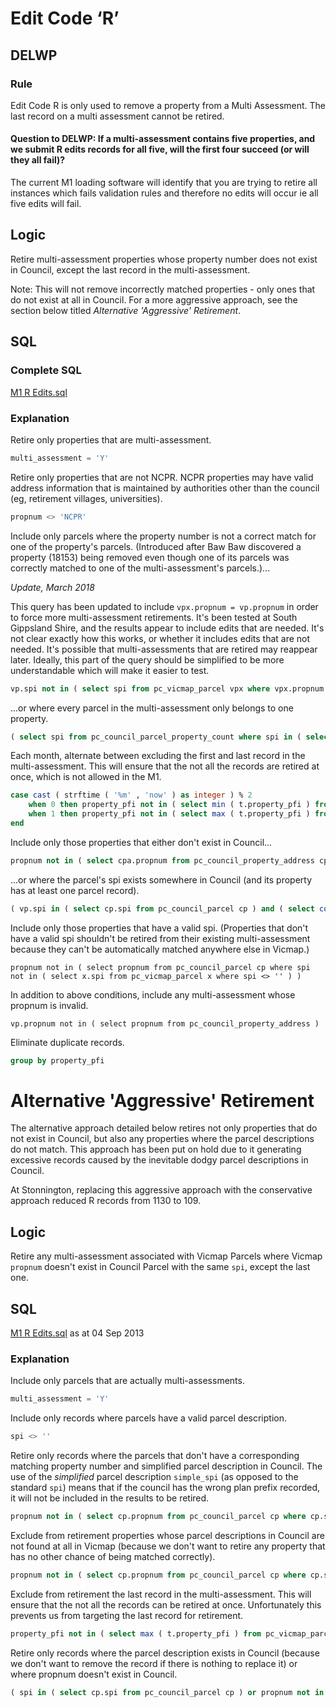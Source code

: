 # Edit Code ‘R’

## DELWP

### Rule

Edit Code R is only used to remove a property from a Multi Assessment. The last record on a multi assessment cannot be retired.

#### Question to DELWP: If a multi-assessment contains five properties, and we submit R edits records for all five, will the first four succeed (or will they all fail)?

The current M1 loading software will identify that you are trying to retire all instances which fails validation rules and therefore no edits will occur ie all five edits will fail.

## Logic

Retire multi-assessment properties whose property number does not exist in Council, except the last record in the multi-assessment.

Note: This will not remove incorrectly matched properties - only ones that do not exist at all in Council. For a more aggressive approach, see the section below titled *Alternative 'Aggressive' Retirement*.

## SQL

### Complete SQL

[M1 R Edits.sql](https://github.com/groundtruth/PoziConnectConfig/blob/master/~Shared/SQL/M1%20R%20Edits.sql)

### Explanation

Retire only properties that are multi-assessment.

```sql
multi_assessment = 'Y'
```

Retire only properties that are not NCPR. NCPR properties may have valid address information that is maintained by authorities other than the council (eg, retirement villages, universities).

```sql
propnum <> 'NCPR'
```

Include only parcels where the property number is not a correct match for one of the property's parcels. (Introduced after Baw Baw discovered a property (18153) being removed even though one of its parcels was correctly matched to one of the multi-assessment's parcels.)...

*Update, March 2018*

This query has been updated to include `vpx.propnum = vp.propnum` in order to force more multi-assessment retirements. It's been tested at South Gippsland Shire, and the results appear to include edits that are needed. It's not clear exactly how this works, or whether it includes edits that are not needed. It's possible that multi-assessments that are retired may reappear later. Ideally, this part of the query should be simplified to be more understandable which will make it easier to test.

```sql
vp.spi not in ( select spi from pc_vicmap_parcel vpx where vpx.propnum = vp.propnum and vpx.propnum in ( select propnum from pc_council_parcel cpx where cpx.spi = vp.spi ) )
```

...or where every parcel in the multi-assessment only belongs to one property.

```sql
( select spi from pc_council_parcel_property_count where spi in ( select spi from pc_vicmap_parcel where propnum = vp.propnum ) and num_props > 1 ) is null
```

Each month, alternate between excluding the first and last record in the multi-assessment. This will ensure that the not all the records are retired at once, which is not allowed in the M1.

```sql
case cast ( strftime ( '%m' , 'now' ) as integer ) % 2
    when 0 then property_pfi not in ( select min ( t.property_pfi ) from pc_vicmap_parcel t group by t.parcel_pfi )
    when 1 then property_pfi not in ( select max ( t.property_pfi ) from pc_vicmap_parcel t group by t.parcel_pfi )
end
```

Include only those properties that either don't exist in Council...

```sql
propnum not in ( select cpa.propnum from pc_council_property_address cpa )
```
...or where the parcel's spi exists somewhere in Council (and its property has at least one parcel record).

```sql
( vp.spi in ( select cp.spi from pc_council_parcel cp ) and ( select count(*) from pc_council_parcel cp where cp.propnum = vp.propnum ) > 0 )

```

Include only those properties that have a valid spi. (Properties that don't have a valid spi shouldn't be retired from their existing multi-assessment because they can't be automatically matched anywhere else in Vicmap.)

```
propnum not in ( select propnum from pc_council_parcel cp where spi not in ( select x.spi from pc_vicmap_parcel x where spi <> '' ) )
```

In addition to above conditions, include any multi-assessment whose propnum is invalid.

```
vp.propnum not in ( select propnum from pc_council_property_address )
```

Eliminate duplicate records.

```sql
group by property_pfi
```

# Alternative 'Aggressive' Retirement

The alternative approach detailed below retires not only properties that do not exist in Council, but also any properties where the parcel descriptions do not match. This approach has been put on hold due to it generating excessive records caused by the inevitable dodgy parcel descriptions in Council.

At Stonnington, replacing this aggressive approach with the conservative approach reduced R records from 1130 to 109.

## Logic

Retire any multi-assessment associated with Vicmap Parcels where Vicmap `propnum` doesn't exist in Council Parcel with the same `spi`, except the last one.

## SQL

[M1 R Edits.sql](https://github.com/groundtruth/PoziConnectConfig/blob/99b5717932971dfe1676319670c6d1fc57008030/~Shared/SQL/M1%20R%20Edits.sql) as at 04 Sep 2013

### Explanation

Include only parcels that are actually multi-assessments.

```sql
multi_assessment = 'Y'
```

Include only records where parcels have a valid parcel description.

```sql
spi <> ''
```

Retire only records where the parcels that don't have a corresponding matching property number and simplified parcel description in Council. The use of the *simplified* parcel description `simple_spi` (as opposed to the standard `spi`) means that if the council has the wrong plan prefix recorded, it will not be included in the results to be retired.

```sql
propnum not in ( select cp.propnum from pc_council_parcel cp where cp.simple_spi = vp.simple_spi )
```

Exclude from retirement properties whose parcel descriptions in Council are not found at all in Vicmap (because we don't want to retire any property that has no other chance of being matched correctly).

```sql
propnum not in ( select cp.propnum from pc_council_parcel cp where cp.spi not in ( select vpx.spi from pc_vicmap_parcel vpx ) )
```

Exclude from retirement the last record in the multi-assessment. This will ensure that the not all the records can be retired at once. Unfortunately this prevents us from targeting the last record for retirement.

```sql
property_pfi not in ( select max ( t.property_pfi ) from pc_vicmap_parcel t group by t.parcel_pfi )
```

Retire only records where the parcel description exists in Council (because we don't want to remove the record if there is nothing to replace it) or where propnum doesn't exist in Council.

```sql
( spi in ( select cp.spi from pc_council_parcel cp ) or propnum not in ( select cpa.propnum from pc_council_property_address cpa ) )
```
